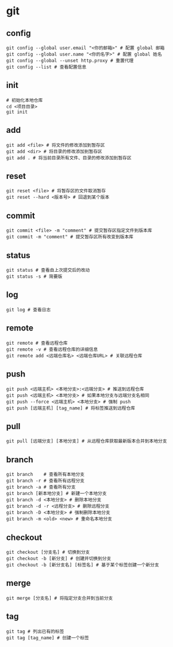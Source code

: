 # git

## config

```shell
git config --global user.email "<你的邮箱>" # 配置 global 邮箱
git config --global user.name "<你的名字>" # 配置 global 姓名
git config --global --unset http.proxy # 重置代理
git config --list # 查看配置信息
```

## init

```shell
# 初始化本地仓库
cd <项目目录>
git init
```

## add

```shell
git add <file> # 将文件的修改添加到暂存区
git add <dir> # 将目录的修改添加到暂存区
git add . # 将当前目录所有文件、目录的修改添加到暂存区
```

## reset

```shell
git reset <file> # 将暂存区的文件取消暂存
git reset --hard <版本号> # 回退到某个版本
```

## commit

```shell
git commit <file> -m "comment" # 提交暂存区指定文件到版本库
git commit -m "comment" # 提交暂存区所有改变到版本库
```

## status

```shell
git status # 查看自上次提交后的改动
git status -s # 简要版
```

## log

```shell
git log # 查看日志
```

## remote

```shell
git remote # 查看远程仓库
git remote -v # 查看远程仓库的详细信息
git remote add <远端仓库名> <远端仓库URL> # 关联远程仓库
```

## push

```shell
git push <远端主机> <本地分支>:<远端分支> # 推送到远程仓库
git push <远端主机> <本地分支> # 如果本地分支与远端分支名相同
git push --force <远端主机> <本地分支> # 强制 push
git push [远端主机] [tag_name] # 将标签推送到远程仓库
```

## pull

```shell
git pull [远端分支] [本地分支] # 从远程仓库获取最新版本合并到本地分支
```

## branch

```shell
git branch    # 查看所有本地分支
git branch -r # 查看所有远程分支
git branch -a # 查看所有分支
git branch [新本地分支] # 新建一个本地分支
git branch -d <本地分支> # 删除本地分支
git branch -d -r <远程分支> # 删除远程分支
git branch -D <本地分支> # 强制删除本地分支
git branch -m <old> <new> # 重命名本地分支
```

## checkout

```shell
git checkout [分支名] # 切换到分支
git checkout -b [新分支] # 创建并切换到分支
git checkout -b [新分支名] [标签名] # 基于某个标签创建一个新分支
```

## merge

```shell
git merge [分支名] # 将指定分支合并到当前分支
```

## tag

```shell
git tag # 列出已有的标签
git tag [tag_name] # 创建一个标签
```
